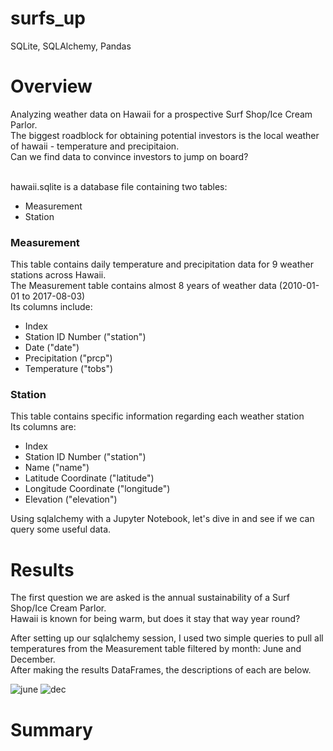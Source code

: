 # surfs_up
SQLite, SQLAlchemy, Pandas

# Overview
Analyzing weather data on Hawaii for a prospective Surf Shop/Ice Cream Parlor.</br>
The biggest roadblock for obtaining potential investors is the local weather of hawaii - temperature and precipitaion.</br>
Can we find data to convince investors to jump on board?<br></br>

hawaii.sqlite is a database file containing two tables:
* Measurement
* Station


### Measurement
This table contains daily temperature and precipitation data for 9 weather stations across Hawaii.</br>
The Measurement table contains almost 8 years of weather data (2010-01-01 to 2017-08-03)</br>
Its columns include:
* Index
* Station ID Number ("station")
* Date ("date")
* Precipitation ("prcp")
* Temperature ("tobs")


### Station
This table contains specific information regarding each weather station</br>
Its columns are:
* Index
* Station ID Number ("station")
* Name ("name")
* Latitude Coordinate ("latitude")
* Longitude Coordinate ("longitude")
* Elevation ("elevation")

Using sqlalchemy with a Jupyter Notebook, let's dive in and see if we can query some useful data.</br>

# Results
The first question we are asked is the annual sustainability of a Surf Shop/Ice Cream Parlor.</br>
Hawaii is known for being warm, but does it stay that way year round?</br>

After setting up our sqlalchemy session, I used two simple queries to pull all temperatures from the Measurement table filtered by month: June and December.</br>
After making the results DataFrames, the descriptions of each are below.</br>

![june](https://user-images.githubusercontent.com/14188580/116469089-4f2dc780-a837-11eb-9c29-73fbd4452d1c.PNG)
![dec](https://user-images.githubusercontent.com/14188580/116468988-2c9bae80-a837-11eb-95c9-f12ff973a16f.PNG)
</br>

# Summary
